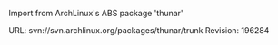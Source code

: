 Import from ArchLinux's ABS package 'thunar'

URL: svn://svn.archlinux.org/packages/thunar/trunk
Revision: 196284
